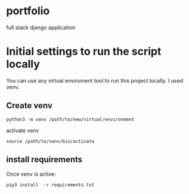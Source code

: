 # portfolio
full stack django application


# Initial settings to run the script locally
You can use any virtual enviroment tool to run this project locally. I used venv.

## Create venv
```
python3 -m venv /path/to/new/virtual/environment
```
activate venv
```
source /path/to/venv/bin/activate

```
## install requirements
Once venv is active:

```
pip3 install  -r requirements.txt
```